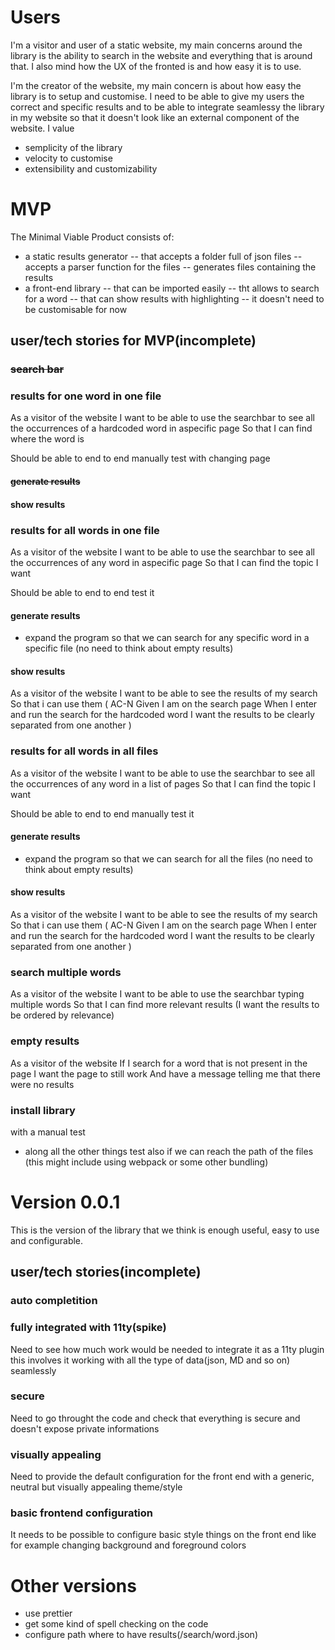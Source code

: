 # Users
I'm a visitor and user of a static website, my main concerns around the library is the ability to search in the website and everything that is around that.
I also mind how the UX of the fronted is and how easy it is to use.

I'm the creator of the website, my main concern is about how easy the library is to setup and customise.
I need to be able to give my users the correct and specific results and to be able to integrate seamlessy the library in my website so that it doesn't look like an external component of the website.
I value
- semplicity of the library
- velocity to customise
- extensibility and customizability

# MVP
The Minimal Viable Product consists of:
- a static results generator
-- that accepts a folder full of json files
-- accepts a parser function for the files
-- generates files containing the results
- a front-end library
-- that can be imported easily
-- tht allows to search for a word
-- that can show results with highlighting
-- it doesn't need to be customisable for now

## user/tech stories for MVP(incomplete)
### ~~search bar~~

### results for one word in one file
As a visitor of the website
I want to be able to use the searchbar to see all the occurrences of a hardcoded word in aspecific page
So that I can find where the word is

Should be able to end to end manually test with changing page
#### ~~generate results~~
#### show results

### results for all words in one file
As a visitor of the website
I want to be able to use the searchbar to see all the occurrences of any word in aspecific page
So that I can find the topic I want

Should be able to end to end test it
#### generate results
- expand the program so that we can search for any specific word in a specific file
(no need to think about empty results)
#### show results
As a visitor of the website
I want to be able to see the results of my search
So that i can use them
(
AC-N
Given I am on the search page
When I enter and run the search for the hardcoded word
I want the results to be clearly separated from one another
)

### results for all words in all files
As a visitor of the website
I want to be able to use the searchbar to see all the occurrences of any word in a list of pages
So that I can find the topic I want

Should be able to end to end manually test it
#### generate results
- expand the program so that we can search for all the files
(no need to think about empty results)
#### show results
As a visitor of the website
I want to be able to see the results of my search
So that i can use them
(
AC-N
Given I am on the search page
When I enter and run the search for the hardcoded word
I want the results to be clearly separated from one another
)

### search multiple words
As a visitor of the website
I want to be able to use the searchbar typing multiple words
So that I can find more relevant results
(I want the results to be ordered by relevance)

### empty results
As a visitor of the website
If I search for a word that is not present in the page
I want the page to still work
And have a message telling me that there were no results

### install library
with a manual test
* along all the other things test also if we can reach the path of the files
(this might include using webpack or some other bundling)

# Version 0.0.1
This is the version of the library that we think is enough useful, easy to use and configurable.
## user/tech stories(incomplete)

### auto completition

### fully integrated with 11ty(spike)
Need to see how much work would be needed to integrate it as a 11ty plugin
this involves it working with all the type of data(json, MD and so on) seamlessly

### secure
Need to go throught the code and check that everything is secure and doesn't expose
private informations

### visually appealing
Need to provide the default configuration for the front end with a generic, neutral but visually appealing theme/style

### basic frontend configuration
It needs to be possible to configure basic style things on the front end like for example changing background and foreground colors

# Other versions
- use prettier
- get some kind of spell checking on the code
- configure path where to have results(/search/word.json)